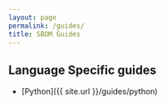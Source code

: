 ```yaml
---
layout: page
permalink: /guides/
title: SBOM Guides
---
```


## Language Specific guides

* [Python]({{ site.url }}/guides/python)
